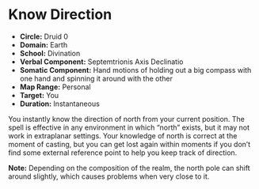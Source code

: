 # Know Direction

- **Circle:** Druid 0
- **Domain:** Earth
- **School:** Divination
- **Verbal Component:** Septemtrionis Axis Declinatio
- **Somatic Component:** Hand motions of holding out a big compass with one hand and spinning it around with the other
- **Map Range:** Personal
- **Target:** You
- **Duration:** Instantaneous

You instantly know the direction of north from your current position. The spell is effective in any environment in which “north” exists, but it may not work in extraplanar settings. Your knowledge of north is correct at the moment of casting, but you can get lost again within moments if you don’t find some external reference point to help you keep track of direction.

**Note:** Depending on the composition of the realm, the north pole can shift around slightly, which causes problems when very close to it.

